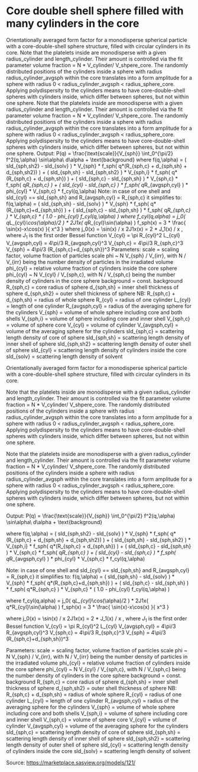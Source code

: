 # Core double shell sphere filled with many cylinders in the core

Orientationally averaged form factor for a monodisperse spherical particle with a core-double-shell sphere structure, filled with circular cylinders in its core. Note that the platelets inside are monodisperse with a given radius_cylinder and length_cylinder. Their amount is controlled via the fit parameter volume fraction = N * V_cylinder/ V_shpere_core. The randomly distributed positions of the cylinders inside a sphere with radius radius_cylinder_avgsph within the core translates into a form amplitude for a sphere with radius 0 < radius_cylinder_avgsph < radius_sphere_core. Applying polydispersity to the cylinders means to have core-double-shell spheres with cylinders inside, which differ between spheres, but not within one sphere. Note that the platelets inside are monodisperse with a given radius_cylinder and length_cylinder. Their amount is controlled via the fit parameter volume fraction = N * V_cylinder/ V_shpere_core. The randomly distributed positions of the cylinders inside a sphere with radius radius_cylinder_avgsph within the core translates into a form amplitude for a sphere with radius 0 < radius_cylinder_avgsph < radius_sphere_core. Applying polydispersity to the cylinders means to have core-double-shell spheres with cylinders inside, which differ between spheres, but not within one sphere. Output: P(q) = \frac{\text{scale}}{V_{sph}} \int_0^{\pi/2} f^2(q,\alpha) \sin\alpha\ d\alpha + \text{background} where f(q,\alpha) = ( sld_{sph,sh2} - sld_{solv}    ) * V_{sph}   * f_sph( q*(R_{sph,c} + d_{sph,sh} + d_{sph,sh2}) ) + ( sld_{sph,sh}  - sld_{sph,sh2} ) * V_{sph,i} * f_sph( q*(R_{sph,c} + d_{sph,sh}) ) + ( sld_{sph,c}   - sld_{sph,sh}  ) * V_{sph,c} * f_sph( q*R_{sph,c} ) + ( sld_{cyl}     - sld_{sph,c}   ) * f_sph( q*R_{avgsph,cyl} ) * phi_{cyl} * V_{sph,c} * f_cyl(q,\alpha) Note: in case of one shell and sld_{cyl} == sld_{sph,sh} and R_{avgsph,cyl} = R_{sph,c} it simplifies to: f(q,\alpha) = ( sld_{sph,sh} - sld_{solv}   ) * V_{sph} * f_sph( q*(R_{sph,c}+d_{sph,sh}) ) + ( sld_{sph,c}  - sld_{sph,sh} ) * f_sph( q*R_{sph,c} ) * V_{sph,c} * ( 1.0 - phi_{cyl} f_cyl(q,\alpha) ) where f_cyl(q,alpha) = j_0( q*L_{cyl}*\cos(\alpha)/2 ) * 2J1x( q*R_{cyl}\sin(\alpha) ) f_sph(x) = 3 * \frac{ \sin(x)-x\cos(x) }{ x^3 } where j_0(x) = \sin(x) / x 2J1x(x) = 2 * J_1(x) / x , where $J_1$ is the first order Bessel function V_{cyl} = \pi R_{cyl}^2 L_{cyl} V_{avgsph,cyl} = 4\pi/3 R_{avgsph,cyl}^3 V_{sph,c} = 4\pi/3 R_{sph,c}^3 V_{sph} = 4\pi/3 (R_{sph,c}+d_{sph,sh})^3 Parameters: scale = scaling factor, volume fraction of particles scale phi ~ N V_{sph} / V_{irr}, with N / V_{irr} being the number density of particles in the irradiated volume phi_{cyl} = relative volume fraction of cylinders inside the core sphere phi_{cyl} ~ N V_{cyl} / V_{sph,c}, with N / V_{sph,c} being the number density of cylinders in the core sphere background = const. background R_{sph,c} = core radius of sphere d_{sph,sh} = inner shell thickness of sphere d_{sph,sh2} = outer shell thickness of sphere NB: R_{sph,c} + d_{sph,sh} = radius of whole sphere R_{cyl} = radius of one cylinder L_{cyl} = length of one cylinder R_{avgsph,cyl} = radius of the averaging sphere for the cylinders V_{sph} = volume of whole sphere including core and both shells V_{sph,i} = volume of sphere including core and inner shell V_{sph,c} = volume of sphere core V_{cyl} = volume of cylinder V_{avgsph,cyl} = volume of the averaging sphere for the cylinders sld_{sph,c} = scattering length density of core of sphere sld_{sph,sh} = scattering length density of inner shell of sphere sld_{sph,sh2} = scattering length density of outer shell of sphere sld_{cyl} = scattering length density of cylinders inside the core sld_{solv} = scattering length density of solvent

Orientationally averaged form factor for a monodisperse spherical particle with a core-double-shell sphere structure, filled with circular cylinders in its core.

Note that the platelets inside are monodisperse with a given radius_cylinder and length_cylinder. Their amount is controlled via the fit parameter volume fraction = N * V_cylinder/ V_shpere_core. The randomly distributed positions of the cylinders inside a sphere with radius radius_cylinder_avgsph within the core translates into a form amplitude for a sphere with radius 0 < radius_cylinder_avgsph < radius_sphere_core. Applying polydispersity to the cylinders means to have core-double-shell spheres with cylinders inside, which differ between spheres, but not within one sphere.

Note that the platelets inside are monodisperse with a given radius_cylinder and length_cylinder. Their amount is controlled via the fit parameter volume fraction = N * V_cylinder/ V_shpere_core. The randomly distributed positions of the cylinders inside a sphere with radius radius_cylinder_avgsph within the core translates into a form amplitude for a sphere with radius 0 < radius_cylinder_avgsph < radius_sphere_core. Applying polydispersity to the cylinders means to have core-double-shell spheres with cylinders inside, which differ between spheres, but not within one sphere.

Output: P(q) = \frac{\text{scale}}{V_{sph}} \int_0^{\pi/2} f^2(q,\alpha) \sin\alpha\ d\alpha + \text{background}

where f(q,\alpha) = ( sld_{sph,sh2} - sld_{solv}    ) * V_{sph}   * f_sph( q*(R_{sph,c} + d_{sph,sh} + d_{sph,sh2}) ) + ( sld_{sph,sh}  - sld_{sph,sh2} ) * V_{sph,i} * f_sph( q*(R_{sph,c} + d_{sph,sh}) ) + ( sld_{sph,c}   - sld_{sph,sh}  ) * V_{sph,c} * f_sph( q*R_{sph,c} ) + ( sld_{cyl}     - sld_{sph,c}   ) * f_sph( q*R_{avgsph,cyl} ) * phi_{cyl} * V_{sph,c} * f_cyl(q,\alpha)

Note: in case of one shell and sld_{cyl} == sld_{sph,sh} and R_{avgsph,cyl} = R_{sph,c} it simplifies to: f(q,\alpha) = ( sld_{sph,sh} - sld_{solv}   ) * V_{sph} * f_sph( q*(R_{sph,c}+d_{sph,sh}) ) + ( sld_{sph,c}  - sld_{sph,sh} ) * f_sph( q*R_{sph,c} ) * V_{sph,c} * ( 1.0 - phi_{cyl} f_cyl(q,\alpha) )

where f_cyl(q,alpha) = j_0( q*L_{cyl}*\cos(\alpha)/2 ) * 2J1x( q*R_{cyl}\sin(\alpha) ) f_sph(x) = 3 * \frac{ \sin(x)-x\cos(x) }{ x^3 }

where j_0(x) = \sin(x) / x 2J1x(x) = 2 * J_1(x) / x , where $J_1$ is the first order Bessel function V_{cyl} = \pi R_{cyl}^2 L_{cyl} V_{avgsph,cyl} = 4\pi/3 R_{avgsph,cyl}^3 V_{sph,c} = 4\pi/3 R_{sph,c}^3 V_{sph} = 4\pi/3 (R_{sph,c}+d_{sph,sh})^3

Parameters: scale = scaling factor, volume fraction of particles scale phi ~ N V_{sph} / V_{irr}, with N / V_{irr} being the number density of particles in the irradiated volume phi_{cyl} = relative volume fraction of cylinders inside the core sphere phi_{cyl} ~ N V_{cyl} / V_{sph,c}, with N / V_{sph,c} being the number density of cylinders in the core sphere background = const. background R_{sph,c} = core radius of sphere d_{sph,sh} = inner shell thickness of sphere d_{sph,sh2} = outer shell thickness of sphere NB: R_{sph,c} + d_{sph,sh} = radius of whole sphere R_{cyl} = radius of one cylinder L_{cyl} = length of one cylinder R_{avgsph,cyl} = radius of the averaging sphere for the cylinders V_{sph} = volume of whole sphere including core and both shells V_{sph,i} = volume of sphere including core and inner shell V_{sph,c} = volume of sphere core V_{cyl} = volume of cylinder V_{avgsph,cyl} = volume of the averaging sphere for the cylinders sld_{sph,c} = scattering length density of core of sphere sld_{sph,sh} = scattering length density of inner shell of sphere sld_{sph,sh2} = scattering length density of outer shell of sphere sld_{cyl} = scattering length density of cylinders inside the core sld_{solv} = scattering length density of solvent

Source: https://marketplace.sasview.org/models/121/
